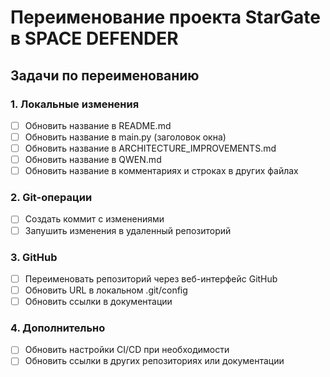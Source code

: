 # Переименование проекта StarGate в SPACE DEFENDER

## Задачи по переименованию

### 1. Локальные изменения
- [ ] Обновить название в README.md
- [ ] Обновить название в main.py (заголовок окна)
- [ ] Обновить название в ARCHITECTURE_IMPROVEMENTS.md
- [ ] Обновить название в QWEN.md
- [ ] Обновить название в комментариях и строках в других файлах

### 2. Git-операции
- [ ] Создать коммит с изменениями
- [ ] Запушить изменения в удаленный репозиторий

### 3. GitHub
- [ ] Переименовать репозиторий через веб-интерфейс GitHub
- [ ] Обновить URL в локальном .git/config
- [ ] Обновить ссылки в документации

### 4. Дополнительно
- [ ] Обновить настройки CI/CD при необходимости
- [ ] Обновить ссылки в других репозиториях или документации